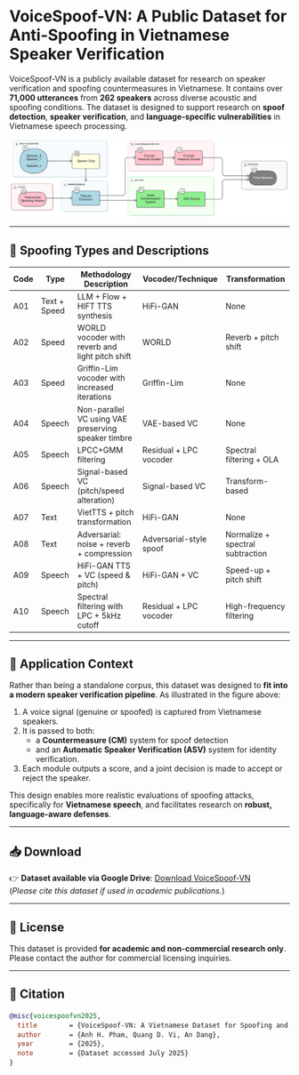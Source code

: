 # VoiceSpoof-VN: A Public Dataset for Anti-Spoofing in Vietnamese Speaker Verification

VoiceSpoof-VN is a publicly available dataset for research on speaker verification and spoofing countermeasures in Vietnamese. It contains over **71,000 utterances** from **262 speakers** across diverse acoustic and spoofing conditions. The dataset is designed to support research on **spoof detection**, **speaker verification**, and **language-specific vulnerabilities** in Vietnamese speech processing.

<p align="center">
  <img src="https://raw.githubusercontent.com/coronatusvi/ASVspoof2025_VN/refs/heads/master/access/F1.png" width="700"/>
</p>

---

## 🧪 Spoofing Types and Descriptions

| Code | Type   | Methodology Description | Vocoder/Technique | Transformation |
|------|--------|--------------------------|-------------------|----------------|
| A01  | Text + Speed | LLM + Flow + HIFT TTS synthesis | HiFi-GAN | None |
| A02  | Speed | WORLD vocoder with reverb and light pitch shift | WORLD | Reverb + pitch shift |
| A03  | Speed | Griffin-Lim vocoder with increased iterations | Griffin-Lim | None |
| A04  | Speech | Non-parallel VC using VAE preserving speaker timbre | VAE-based VC | None |
| A05  | Speech | LPCC+GMM filtering | Residual + LPC vocoder | Spectral filtering + OLA |
| A06  | Speech | Signal-based VC (pitch/speed alteration) | Signal-based VC | Transform-based |
| A07  | Text | VietTTS + pitch transformation | HiFi-GAN | None |
| A08  | Text | Adversarial: noise + reverb + compression | Adversarial-style spoof | Normalize + spectral subtraction |
| A09  | Speech | HiFi-GAN TTS + VC (speed & pitch) | HiFi-GAN + VC | Speed-up + pitch shift |
| A10  | Speech | Spectral filtering with LPC + 5kHz cutoff | Residual + LPC vocoder | High-frequency filtering |

---

## 🔎 Application Context

Rather than being a standalone corpus, this dataset was designed to **fit into a modern speaker verification pipeline**. As illustrated in the figure above:

1. A voice signal (genuine or spoofed) is captured from Vietnamese speakers.
2. It is passed to both:
   - a **Countermeasure (CM)** system for spoof detection
   - and an **Automatic Speaker Verification (ASV)** system for identity verification.
3. Each module outputs a score, and a joint decision is made to accept or reject the speaker.

This design enables more realistic evaluations of spoofing attacks, specifically for **Vietnamese speech**, and facilitates research on **robust, language-aware defenses**.

---

## 📥 Download

👉 **Dataset available via Google Drive**: [Download VoiceSpoof-VN](https://drive.google.com/file/d/1zAfQzzxQjEDHGkgW2t3SIW1Ink09QroH/view?usp=drive_link)  
(*Please cite this dataset if used in academic publications.*)

---

## 📄 License

This dataset is provided **for academic and non-commercial research only**. Please contact the author for commercial licensing inquiries.

---

## 📣 Citation
```bibtex
@misc{voicespoofvn2025,
  title        = {VoiceSpoof-VN: A Vietnamese Dataset for Spoofing and Speaker Verification Research},
  author       = {Anh H. Pham, Quang D. Vi, An Dang},
  year         = {2025},
  note         = {Dataset accessed July 2025}
}

